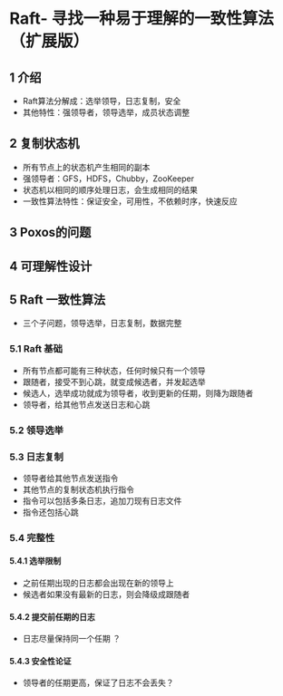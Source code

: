 # Raft- 寻找一种易于理解的一致性算法（扩展版）

## 1 介绍
- Raft算法分解成：选举领导，日志复制，安全
- 其他特性：强领导者，领导选举，成员状态调整

## 2 复制状态机
- 所有节点上的状态机产生相同的副本
- 强领导者：GFS，HDFS，Chubby，ZooKeeper
- 状态机以相同的顺序处理日志，会生成相同的结果
- 一致性算法特性：保证安全，可用性，不依赖时序，快速反应

## 3 Poxos的问题

## 4 可理解性设计

## 5 Raft 一致性算法
- 三个子问题，领导选举，日志复制，数据完整

### 5.1 Raft 基础
- 所有节点都可能有三种状态，任何时候只有一个领导
- 跟随者，接受不到心跳，就变成候选者，并发起选举
- 候选人，选举成功就成为领导者，收到更新的任期，则降为跟随者
- 领导者，给其他节点发送日志和心跳

### 5.2 领导选举

### 5.3 日志复制
- 领导者给其他节点发送指令
- 其他节点的复制状态机执行指令
- 指令可以包括多条日志，追加刀现有日志文件
- 指令还包括心跳

### 5.4 完整性

#### 5.4.1 选举限制
- 之前任期出现的日志都会出现在新的领导上
- 候选者如果没有最新的日志，则会降级成跟随者

#### 5.4.2 提交前任期的日志
- 日志尽量保持同一个任期 ？

#### 5.4.3 安全性论证
- 领导者的任期更高，保证了日志不会丢失？
